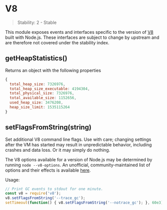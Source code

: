 # V8

> Stability: 2 - Stable

This module exposes events and interfaces specific to the version of [V8][]
built with Node.js.  These interfaces are subject to change by upstream and are
therefore not covered under the stability index.

## getHeapStatistics()
<!-- YAML
added: v1.0.0
-->

Returns an object with the following properties

```js
{
  total_heap_size: 7326976,
  total_heap_size_executable: 4194304,
  total_physical_size: 7326976,
  total_available_size: 1152656,
  used_heap_size: 3476208,
  heap_size_limit: 1535115264
}
```

## setFlagsFromString(string)
<!-- YAML
added: v1.0.0
-->

Set additional V8 command line flags.  Use with care; changing settings
after the VM has started may result in unpredictable behavior, including
crashes and data loss.  Or it may simply do nothing.

The V8 options available for a version of Node.js may be determined by running
`node --v8-options`.  An unofficial, community-maintained list of options
and their effects is available [here][].

Usage:

```js
// Print GC events to stdout for one minute.
const v8 = require('v8');
v8.setFlagsFromString('--trace_gc');
setTimeout(function() { v8.setFlagsFromString('--notrace_gc'); }, 60e3);
```

[V8]: https://developers.google.com/v8/
[here]: https://github.com/thlorenz/v8-flags/blob/master/flags-0.11.md
